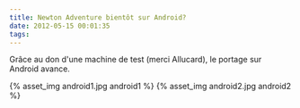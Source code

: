 ```yaml
---
title: Newton Adventure bientôt sur Android?
date: 2012-05-15 00:01:35
tags:
---
```


Grâce au don d'une machine de test (merci Allucard), le portage sur Android avance.

{% asset_img android1.jpg android1 %}
{% asset_img android2.jpg android2 %}
